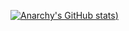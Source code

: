 [![Anarchy's GitHub stats](https://github-readme-stats.vercel.app/api?username=anarchy1337x&show_icons=true&theme=radical))](https://github.com/anuraghazra/github-readme-stats)
